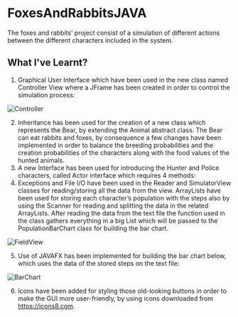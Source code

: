 # FoxesAndRabbitsJAVA
The foxes and rabbits’ project consist of a simulation of different actions between the different characters included in the system.

## What I've Learnt?
1. Graphical User Interface which have been used in the new class named Controller View where a JFrame has been created in order to control the simulation process:

![Controller](https://user-images.githubusercontent.com/25366487/55292680-bb823680-53e5-11e9-886d-23fd730a997e.png)

2. Inheritance has been used for the creation of a new class which represents the Bear, by extending the Animal abstract class. The Bear can eat rabbits and foxes, by consequence a few changes have been implemented in order to balance the breeding probabilities and the creation probabilities of the characters along with the food values of the hunted animals.
3. A new Interface has been used for introducing the Hunter and Police characters, called Actor interface which requires 4 methods: 
4. Exceptions and File I/O have been used in the Reader and SimulatorView classes for reading/storing all the data from the view. ArrayLists have been used for storing each character’s population with the steps also by using the Scanner for reading and splitting the data in the related ArrayLists. After reading the data from the text file the function used in the class gathers everything in a big List which will be passed to the PopulationBarChart class for building the bar chart.

![FieldView](https://user-images.githubusercontent.com/25366487/55292767-96da8e80-53e6-11e9-9594-6f43405f42bc.JPG)

5. Use of JAVAFX has been implemented for building the bar chart below, which uses the data of the stored steps on the text file:

![BarChart](https://user-images.githubusercontent.com/25366487/55292738-4c591200-53e6-11e9-9812-6385a0e4c2f0.png)

6. Icons have been added for styling those old-looking buttons in order to make the GUI more user-friendly, by using icons downloaded from https://icons8.com.
